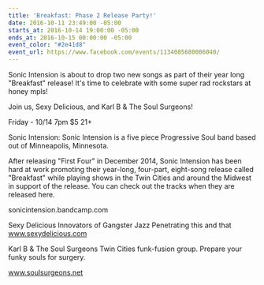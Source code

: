 ```yaml
---
title: 'Breakfast: Phase 2 Release Party!'
date: 2016-10-11 23:49:00 -05:00
starts_at: 2016-10-14 19:00:00 -05:00
ends_at: 2016-10-15 00:00:00 -05:00
event_color: "#2e41d8"
event_url: https://www.facebook.com/events/1134085680006040/
---
```


Sonic Intension is about to drop two new songs as part of their year long "Breakfast" release! It's time to celebrate with some super rad rockstars at honey mpls!

Join us, Sexy Delicious, and Karl B & The Soul Surgeons!

Friday - 10/14
7pm
$5
21+

Sonic Intension:
Sonic Intension is a five piece Progressive Soul band based out of Minneapolis, Minnesota.

After releasing "First Four" in December 2014, Sonic Intension has been hard at work promoting their year-long, four-part, eight-song release called "Breakfast" while playing shows in the Twin Cities and around the Midwest in support of the release. You can check out the tracks when they are released here.

sonicintension.bandcamp.com

Sexy Delicious
Innovators of Gangster Jazz
Penetrating this and that
www.sexydelicious.com

Karl B & The Soul Surgeons
Twin Cities funk-fusion group. Prepare your funky souls for surgery.

www.soulsurgeons.net